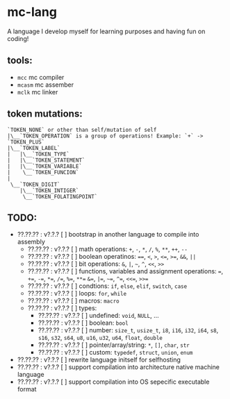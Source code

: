 # mc-lang
A language I develop myself for learning purposes and having fun on coding!

## tools:
- `mcc` mc compiler
- `mcasm` mc assember
- `mclk` mc linker

## token mutations:
```
`TOKEN_NONE` or other than self/mutation of self
|\__`TOKEN_OPERATION` is a group of operations! Example: `+` -> `TOKEN_PLUS`
|\__`TOKEN_LABEL`
|   |\__`TOKEN_TYPE`
|   |\__`TOKEN_STATEMENT`
|   |\__`TOKEN_VARIABLE`
|    \__`TOKEN_FUNCION`
|
 \__`TOKEN_DIGIT`
    |\__`TOKEN_INTIGER`
     \__`TOKEN_FOLATINGPOINT`
```

## TODO:
- ??.??.?? : v?.?.? [ ] bootstrap in another language to compile into assembly
    - ??.??.?? : v?.?.? [ ] math operations:     `+`, `-`, `*`, `/`, `%`, `**`, `++`, `--`
    - ??.??.?? : v?.?.? [ ] boolean operatinos:  `==`, `<`, `>`, `<=`, `>=`, `&&`, `||`
    - ??.??.?? : v?.?.? [ ] bit operations:      `&`, `|`, `~`, `^`, `<<`, `>>`
    - ??.??.?? : v?.?.? [ ] functions, variables and assignment operations:
                            `=`, `+=`, `-=`, `*=`, `/=`, `%=`, `**=`
                            `&=`, `|=`, `~=`, `^=`, `<<=`, `>>=`
    - ??.??.?? : v?.?.? [ ] condtions:           `if`, `else`, `elif`, `switch`, `case`
    - ??.??.?? : v?.?.? [ ] loops:               `for`, `while`
    - ??.??.?? : v?.?.? [ ] macros:              `macro`
    - ??.??.?? : v?.?.? [ ] types:
        - ??.??.?? : v?.?.? [ ] undefined:       `void`, `NULL`, ...
        - ??.??.?? : v?.?.? [ ] boolean:         `bool`
        - ??.??.?? : v?.?.? [ ] number:
                            `size_t`, `usize_t`,
                            `i8`, `i16`, `i32`, `i64`,
                            `s8`, `s16`, `s32`, `s64`,
                            `u8`, `u16`, `u32`, `u64`,
                            `float`, `double`
        - ??.??.?? : v?.?.? [ ] pointer/array/string:
                            `*`, `[]`, `char`, `str`
        - ??.??.?? : v?.?.? [ ] custom:          `typedef`, `struct`, `union`, `enum`
- ??.??.?? : v?.?.? [ ] rewrite language initself for selfhosting
- ??.??.?? : v?.?.? [ ] support compilation into architecture native machine language
- ??.??.?? : v?.?.? [ ] support compilation into OS sepecific executable format

